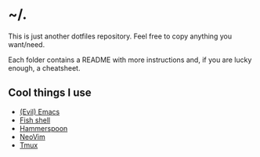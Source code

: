 # ~/.

This is just another dotfiles repository. Feel free to copy anything you want/need.

Each folder contains a README with more instructions and, if you are lucky enough, a cheatsheet.

## Cool things I use

* [(Evil) Emacs](https://github.com/rcoedo/dotfiles/tree/master/emacs)
* [Fish shell](https://github.com/rcoedo/dotfiles/tree/master/fish)
* [Hammerspoon](https://github.com/rcoedo/dotfiles/tree/master/hammerspoon)
* [NeoVim](https://github.com/rcoedo/dotfiles/tree/master/nvim)
* [Tmux](https://github.com/rcoedo/dotfiles/tree/master/tmux)
